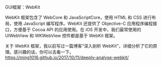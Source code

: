 GUI框架：WebKit

WebKit 框架包含了 WebCore 和 JavaScriptCore，使用 HTML 和 CSS 进行布局，使用 JavaScript 编写程序。WebKit 还提供了 Objective-C 应用程序编程接口，方便基于 Cocoa API 的应用使用。在 iOS 开发中，我们最常使用的 UIWebView 和 WKWebView 控件都是基于 WebKit 框架。

关于 WebKit 框架，我以前写过一篇博客“深入剖析 WebKit”，详细分析了它的原理。感兴趣的话，你可以去看一下。https://ming1016.github.io/2017/10/11/deeply-analyse-webkit/